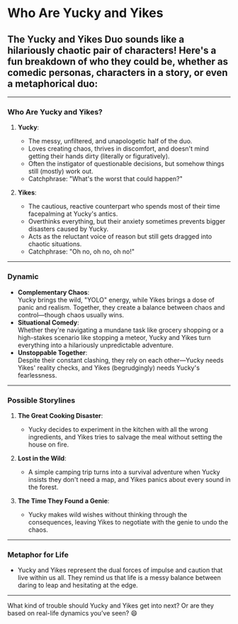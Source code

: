 # Who Are Yucky and Yikes

## The **Yucky and Yikes Duo** sounds like a hilariously chaotic pair of characters! Here's a fun breakdown of who they could be, whether as comedic personas, characters in a story, or even a metaphorical duo:

---

### **Who Are Yucky and Yikes?**
1. **Yucky**:
   - The messy, unfiltered, and unapologetic half of the duo.
   - Loves creating chaos, thrives in discomfort, and doesn't mind getting their hands dirty (literally or figuratively).
   - Often the instigator of questionable decisions, but somehow things still (mostly) work out.
   - Catchphrase: "What's the worst that could happen?"

2. **Yikes**:
   - The cautious, reactive counterpart who spends most of their time facepalming at Yucky's antics.
   - Overthinks everything, but their anxiety sometimes prevents bigger disasters caused by Yucky.
   - Acts as the reluctant voice of reason but still gets dragged into chaotic situations.
   - Catchphrase: "Oh no, oh no, oh no!"

---

### **Dynamic**
- **Complementary Chaos**:  
   Yucky brings the wild, "YOLO" energy, while Yikes brings a dose of panic and realism. Together, they create a balance between chaos and control—though chaos usually wins.
- **Situational Comedy**:  
   Whether they're navigating a mundane task like grocery shopping or a high-stakes scenario like stopping a meteor, Yucky and Yikes turn everything into a hilariously unpredictable adventure.
- **Unstoppable Together**:  
   Despite their constant clashing, they rely on each other—Yucky needs Yikes' reality checks, and Yikes (begrudgingly) needs Yucky's fearlessness.

---

### **Possible Storylines**
1. **The Great Cooking Disaster**:
   - Yucky decides to experiment in the kitchen with all the wrong ingredients, and Yikes tries to salvage the meal without setting the house on fire.

2. **Lost in the Wild**:
   - A simple camping trip turns into a survival adventure when Yucky insists they don't need a map, and Yikes panics about every sound in the forest.

3. **The Time They Found a Genie**:
   - Yucky makes wild wishes without thinking through the consequences, leaving Yikes to negotiate with the genie to undo the chaos.

---

### **Metaphor for Life**
- Yucky and Yikes represent the dual forces of impulse and caution that live within us all. They remind us that life is a messy balance between daring to leap and hesitating at the edge.

---

What kind of trouble should Yucky and Yikes get into next? Or are they based on real-life dynamics you’ve seen? 😄
